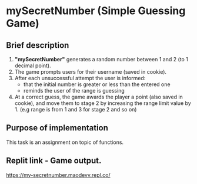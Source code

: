 # mySecretNumber (Simple Guessing Game)

## Brief description

1. __"mySecretNumber"__ generates a random number between 1 and 2 (to 1 decimal point).
2. The game prompts users for their username (saved in cookie).
3. After each unsuccessful attempt the user is informed: 
    + that the initial number is greater or less than the entered one
    + reminds the user of the range is guessing
4. At a correct guess, the game awards the player a point (also saved in cookie), and move them to stage 2 by increasing the range limit value by 1. (e.g range is from 1 and 3 for stage 2 and so on)

## Purpose of implementation

This task is an assignment on topic of functions.

## Replit link - Game output.

https://my-secretnumber.maodevv.repl.co/
